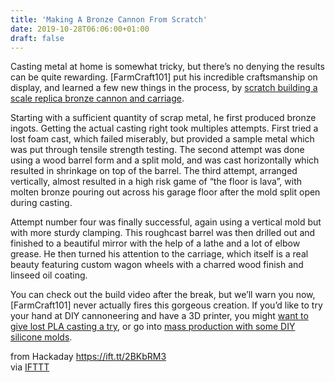 ```yaml
---
title: 'Making A Bronze Cannon From Scratch'
date: 2019-10-28T06:06:00+01:00
draft: false
---
```


Casting metal at home is somewhat tricky, but there’s no denying the results can be quite rewarding. \[FarmCraft101\] put his incredible craftsmanship on display, and learned a few new things in the process, by [scratch building a scale replica bronze cannon and carriage](https://www.youtube.com/watch?v=9kJxOn9NU9w).

Starting with a sufficient quantity of scrap metal, he first produced bronze ingots. Getting the actual casting right took multiples attempts. First tried a lost foam cast, which failed miserably, but provided a sample metal which was put through tensile strength testing. The second attempt was done using a wood barrel form and a split mold, and was cast horizontally which resulted in shrinkage on top of the barrel. The third attempt, arranged vertically, almost resulted in a high risk game of “the floor is lava”, with molten bronze pouring out across his garage floor after the mold split open during casting.

Attempt number four was finally successful, again using a vertical mold but with more sturdy clamping. This roughcast barrel was then drilled out and finished to a beautiful mirror with the help of a lathe and a lot of elbow grease. He then turned his attention to the carriage, which itself is a real beauty featuring custom wagon wheels with a charred wood finish and linseed oil coating.

You can check out the build video after the break, but we’ll warn you now, \[FarmCraft101\] never actually fires this gorgeous creation. If you’d like to try your hand at DIY cannoneering and have a 3D printer, you might [want to give lost PLA casting a try](https://hackaday.com/2017/01/02/lost-pla-casting-brings-out-the-beauty-of-macromolecules/), or go into [mass production with some DIY silicone molds](https://hackaday.com/2017/08/09/silicone-molds-for-stove-top-metal-casting/).

  
  
from Hackaday https://ift.tt/2BKbRM3  
via [IFTTT](https://ifttt.com/?ref=da&site=blogger)